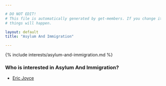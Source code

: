 ```yaml
---

# DO NOT EDIT!
# This file is automatically generated by get-members. If you change it, bad
# things will happen.

layout: default
title: "Asylum And Immigration"

---
```


{% include interests/asylum-and-immigration.md %}

### Who is interested in Asylum And Immigration?


* [Eric Joyce](/members/eric-joyce.html)
